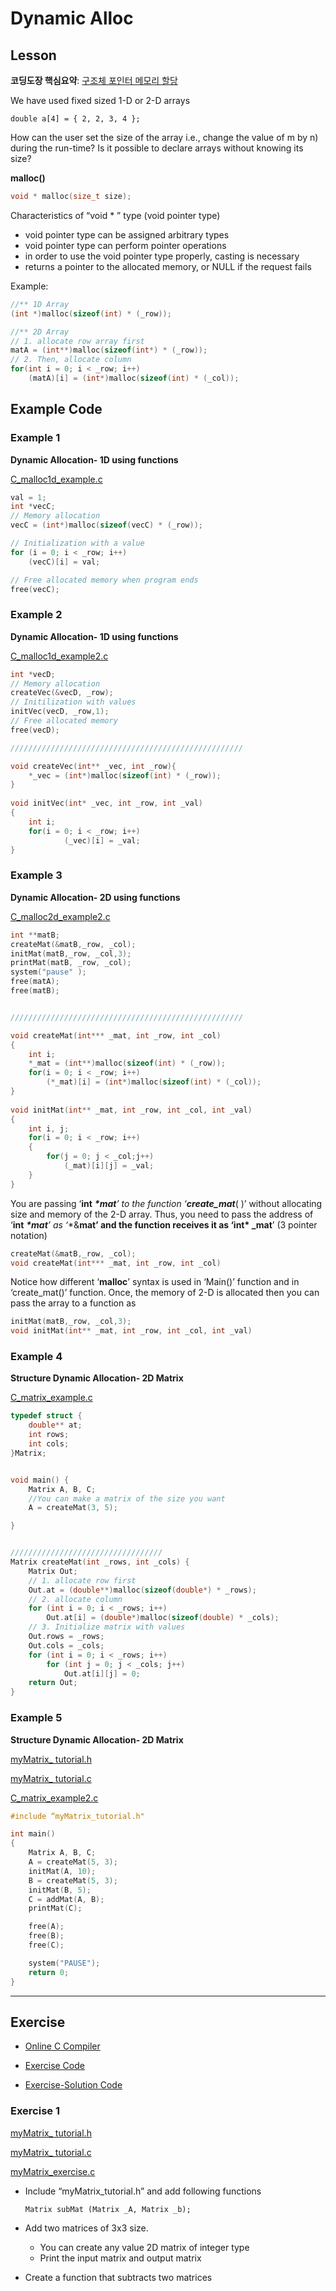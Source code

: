 # Dynamic Alloc

## Lesson

**코딩도장 핵심요약**: [구조체 포인터 메모리 할당](https://dojang.io/mod/page/view.php?id=418)



We have used fixed sized 1-D or 2-D arrays 

`double a[4] = { 2, 2, 3, 4 };`

How can the user set the size of the array i.e., change the value of m by n) during the run-time? Is it possible to declare arrays without knowing its size?



**malloc()**

```c++
void * malloc(size_t size);	
```

Characteristics of “void \* ” type (void pointer type)

* void pointer type can be assigned arbitrary types
* void pointer type can perform pointer operations
* in order to use the void pointer type properly, casting is necessary
* returns a pointer to the allocated memory, or NULL if the request fails

Example:

```C++
//** 1D Array
(int *)malloc(sizeof(int) * (_row));

//** 2D Array
// 1. allocate row array first
matA = (int**)malloc(sizeof(int*) * (_row));
// 2. Then, allocate column 
for(int i = 0; i < _row; i++)	
    (matA)[i] = (int*)malloc(sizeof(int) * (_col));

```








## Example Code

### Example 1

**Dynamic Allocation- 1D using functions**

[C_malloc1d_example.c](https://github.com/ykkimhgu/Tutorial-C-Program/tree/main/structure)

```c++
val = 1;
int *vecC;	
// Memory allocation
vecC = (int*)malloc(sizeof(vecC) * (_row));	

// Initialization with a value
for (i = 0; i < _row; i++)
    (vecC)[i] = val;

// Free allocated memory when program ends
free(vecC);
```



### Example 2

**Dynamic Allocation- 1D using functions**

[C_malloc1d_example2.c](https://github.com/ykkimhgu/Tutorial-C-Program/tree/main/structure)

```c++
int *vecD;
// Memory allocation
createVec(&vecD, _row);
// Initilization with values
initVec(vecD, _row,1);	
// Free allocated memory
free(vecD);

////////////////////////////////////////////////////

void createVec(int** _vec, int _row){		
	*_vec = (int*)malloc(sizeof(int) * (_row));
}
 
void initVec(int* _vec, int _row, int _val)
{
	int i;
	for(i = 0; i < _row; i++)
			(_vec)[i] = _val;	
}

```



### Example 3

**Dynamic Allocation- 2D using functions**

[C_malloc2d_example2.c](https://github.com/ykkimhgu/Tutorial-C-Program/tree/main/structure)

```c++
int **matB;
createMat(&matB,_row, _col);
initMat(matB,_row, _col,3);
printMat(matB, _row, _col);	
system("pause" );
free(matA);
free(matB);


////////////////////////////////////////////////////

void createMat(int*** _mat, int _row, int _col)
{
	int i;	
	*_mat = (int**)malloc(sizeof(int) * (_row));
	for(i = 0; i < _row; i++)
		(*_mat)[i] = (int*)malloc(sizeof(int) * (_col));		
}
 
void initMat(int** _mat, int _row, int _col, int _val)
{
	int i, j;
	for(i = 0; i < _row; i++)
	{
		for(j = 0; j < _col;j++)		
			(_mat)[i][j] = _val;			
	}
}
```

You are passing ‘**int** ***\*mat**’ to the function ‘**create_mat***( )’  without allocating size and memory of the 2-D array. Thus, you need to pass the address of ‘**int** ***\*mat**’ as ‘**&****mat’ and the function receives it as ‘**int\***** **_mat****’ (3 pointer notation)

```c++
createMat(&matB,_row, _col);
void createMat(int*** _mat, int _row, int _col)
```

Notice how different ‘**malloc**’ syntax is used in ‘Main()’ function and in ‘create_mat()’ function.  Once, the memory of 2-D is allocated then you can pass the array to a function as

```c++
initMat(matB,_row, _col,3);
void initMat(int** _mat, int _row, int _col, int _val)
```



### Example 4

**Structure Dynamic Allocation- 2D Matrix**

[C_matrix_example.c](https://github.com/ykkimhgu/Tutorial-C-Program/tree/main/structure)

```c++
typedef struct {
	double** at;
	int rows;
	int cols;
}Matrix;


void main() {
	Matrix A, B, C;
	//You can make a matrix of the size you want
	A = createMat(3, 5);

}


//////////////////////////////////
Matrix createMat(int _rows, int _cols) {
	Matrix Out;
	// 1. allocate row first
	Out.at = (double**)malloc(sizeof(double*) * _rows);
	// 2. allocate column 
	for (int i = 0; i < _rows; i++)
		Out.at[i] = (double*)malloc(sizeof(double) * _cols);
	// 3. Initialize matrix with values
	Out.rows = _rows;
	Out.cols = _cols;
	for (int i = 0; i < _rows; i++)
		for (int j = 0; j < _cols; j++)
			Out.at[i][j] = 0;
	return Out;
}
```



### Example 5

**Structure Dynamic Allocation- 2D Matrix**

[myMatrix_ tutorial.h](https://github.com/ykkimhgu/Tutorial-C-Program/tree/main/structure)

[myMatrix_ tutorial.c](https://github.com/ykkimhgu/Tutorial-C-Program/tree/main/structure)

[C_matrix_example2.c](https://github.com/ykkimhgu/Tutorial-C-Program/tree/main/structure)

```c++
#include “myMatrix_tutorial.h"

int main()
{
	Matrix A, B, C;
	A = createMat(5, 3);
	initMat(A, 10);
	B = createMat(5, 3);
	initMat(B, 5);
	C = addMat(A, B);
	printMat(C);

	free(A);
	free(B);
	free(C);

	system("PAUSE");
	return 0;
}
```





---



## Exercise

* [Online C Compiler](https://www.onlinegdb.com/online_c_compiler)

* [Exercise Code](https://github.com/ykkimhgu/Tutorial-C-Program/tree/main/structure)

* [Exercise-Solution Code]()



### Exercise 1

[myMatrix_ tutorial.h](https://github.com/ykkimhgu/Tutorial-C-Program/tree/main/structure)

[myMatrix_ tutorial.c](https://github.com/ykkimhgu/Tutorial-C-Program/tree/main/structure)

[myMatrix_exercise.c](https://github.com/ykkimhgu/Tutorial-C-Program/tree/main/structure)

* Include  “myMatrix_tutorial.h” and add following functions 

  `Matrix subMat (Matrix _A, Matrix _b);`

* Add two matrices of 3x3 size. 

  * You can create any value 2D matrix of integer type
  * Print the input matrix and output matrix

* Create a function that subtracts two matrices

